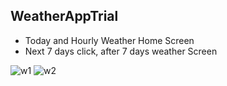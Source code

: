 ## WeatherAppTrial

- Today and Hourly Weather Home Screen </br>
- Next 7 days click, after 7 days weather Screen </br>

![w1](https://github.com/EditChar/WeatherAppTrial/assets/104402618/9b26d984-297a-46b1-9386-fd2e825249fb) ![w2](https://github.com/EditChar/WeatherAppTrial/assets/104402618/6e701d75-16bf-4361-84d1-7e8877433e75)



